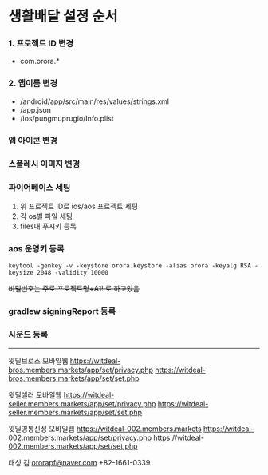 # 생활배달 설정 순서

### 1. 프로젝트 ID 변경

- com.orora.\*

### 2. 앱이름 변경

- /android/app/src/main/res/values/strings.xml
- /app.json
- /ios/pungmuprugio/Info.plist

### 앱 아이콘 변경

### 스플레시 이미지 변경

### 파이어베이스 세팅

1. 위 프로젝트 ID로 ios/aos 프로젝트 세팅
2. 각 os별 파일 세팅
3. files내 푸시키 등록

### aos 운영키 등록

```
keytool -genkey -v -keystore orora.keystore -alias orora -keyalg RSA -keysize 2048 -validity 10000
```

~~비밀번호는 주로 프로젝트명+A1! 로 하고있음~~

### gradlew signingReport 등록

### 사운드 등록

---

윗딜브로스 모바일웹
https://witdeal-bros.members.markets/app/set/privacy.php
https://witdeal-bros.members.markets/app/set/set.php

윗딜셀러 모바일웹
https://witdeal-seller.members.markets/app/set/privacy.php
https://witdeal-seller.members.markets/app/set/set.php

윗딜영통신성 모바일웹
https://witdeal-002.members.markets
https://witdeal-002.members.markets/app/set/privacy.php
https://witdeal-002.members.markets/app/set/set.php

태성
김
ororapf@naver.com
+82-1661-0339
